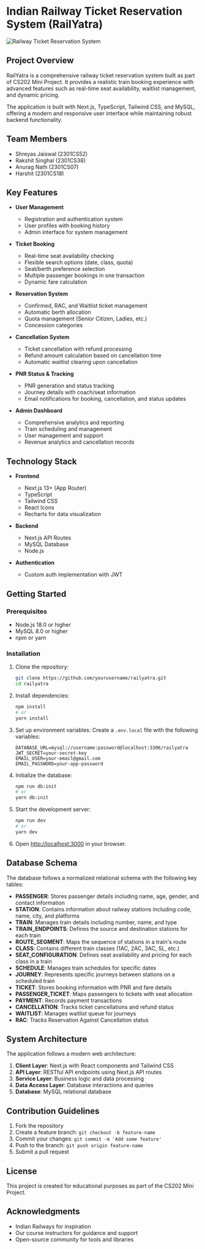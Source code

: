 # Indian Railway Ticket Reservation System (RailYatra)

![Railway Ticket Reservation System](public/railyatra-logo.png)

## Project Overview

RailYatra is a comprehensive railway ticket reservation system built as part of CS202 Mini Project. It provides a realistic train booking experience with advanced features such as real-time seat availability, waitlist management, and dynamic pricing.

The application is built with Next.js, TypeScript, Tailwind CSS, and MySQL, offering a modern and responsive user interface while maintaining robust backend functionality.

## Team Members

- Shreyas Jaiswal (2301CS52)
- Rakshit Singhal (2301CS38)
- Anurag Nath (2301CS07)
- Harshit (2301CS18)

## Key Features

- **User Management**

  - Registration and authentication system
  - User profiles with booking history
  - Admin interface for system management

- **Ticket Booking**

  - Real-time seat availability checking
  - Flexible search options (date, class, quota)
  - Seat/berth preference selection
  - Multiple passenger bookings in one transaction
  - Dynamic fare calculation

- **Reservation System**

  - Confirmed, RAC, and Waitlist ticket management
  - Automatic berth allocation
  - Quota management (Senior Citizen, Ladies, etc.)
  - Concession categories

- **Cancellation System**

  - Ticket cancellation with refund processing
  - Refund amount calculation based on cancellation time
  - Automatic waitlist clearing upon cancellation

- **PNR Status & Tracking**

  - PNR generation and status tracking
  - Journey details with coach/seat information
  - Email notifications for booking, cancellation, and status updates

- **Admin Dashboard**
  - Comprehensive analytics and reporting
  - Train scheduling and management
  - User management and support
  - Revenue analytics and cancellation records

## Technology Stack

- **Frontend**

  - Next.js 13+ (App Router)
  - TypeScript
  - Tailwind CSS
  - React Icons
  - Recharts for data visualization

- **Backend**

  - Next.js API Routes
  - MySQL Database
  - Node.js

- **Authentication**
  - Custom auth implementation with JWT

## Getting Started

### Prerequisites

- Node.js 18.0 or higher
- MySQL 8.0 or higher
- npm or yarn

### Installation

1. Clone the repository:

   ```bash
   git clone https://github.com/yourusername/railyatra.git
   cd railyatra
   ```

2. Install dependencies:

   ```bash
   npm install
   # or
   yarn install
   ```

3. Set up environment variables:
   Create a `.env.local` file with the following variables:

   ```
   DATABASE_URL=mysql://username:password@localhost:3306/railyatra
   JWT_SECRET=your-secret-key
   EMAIL_USER=your-email@gmail.com
   EMAIL_PASSWORD=your-app-password
   ```

4. Initialize the database:

   ```bash
   npm run db:init
   # or
   yarn db:init
   ```

5. Start the development server:

   ```bash
   npm run dev
   # or
   yarn dev
   ```

6. Open [http://localhost:3000](http://localhost:3000) in your browser.

## Database Schema

The database follows a normalized relational schema with the following key tables:

- **PASSENGER**: Stores passenger details including name, age, gender, and contact information
- **STATION**: Contains information about railway stations including code, name, city, and platforms
- **TRAIN**: Manages train details including number, name, and type
- **TRAIN_ENDPOINTS**: Defines the source and destination stations for each train
- **ROUTE_SEGMENT**: Maps the sequence of stations in a train's route
- **CLASS**: Contains different train classes (1AC, 2AC, 3AC, SL, etc.)
- **SEAT_CONFIGURATION**: Defines seat availability and pricing for each class in a train
- **SCHEDULE**: Manages train schedules for specific dates
- **JOURNEY**: Represents specific journeys between stations on a scheduled train
- **TICKET**: Stores booking information with PNR and fare details
- **PASSENGER_TICKET**: Maps passengers to tickets with seat allocation
- **PAYMENT**: Records payment transactions
- **CANCELLATION**: Tracks ticket cancellations and refund status
- **WAITLIST**: Manages waitlist queue for journeys
- **RAC**: Tracks Reservation Against Cancellation status

## System Architecture

The application follows a modern web architecture:

1. **Client Layer**: Next.js with React components and Tailwind CSS
2. **API Layer**: RESTful API endpoints using Next.js API routes
3. **Service Layer**: Business logic and data processing
4. **Data Access Layer**: Database interactions and queries
5. **Database**: MySQL relational database

## Contribution Guidelines

1. Fork the repository
2. Create a feature branch: `git checkout -b feature-name`
3. Commit your changes: `git commit -m 'Add some feature'`
4. Push to the branch: `git push origin feature-name`
5. Submit a pull request

## License

This project is created for educational purposes as part of the CS202 Mini Project.

## Acknowledgments

- Indian Railways for inspiration
- Our course instructors for guidance and support
- Open-source community for tools and libraries
